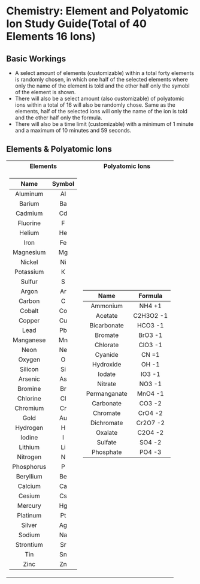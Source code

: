 # Chemistry: Element and Polyatomic Ion Study Guide(Total of 40 Elements 16 Ions) 

## Basic Workings 

- A select amount of elements (customizable) within a total forty elements is randomly chosen, in which one half of the selected elements where only the name of the element is told and the other half only the symobl of the element is shown. 
- There will also be a select amount (also customizable) of polyatomic ions within a total of 16 will also be randomly chose. Same as the elements, half of the selected ions will only the name of the ion is told and the other half only the formula.  
- There will also be a time limit (customizable) with a minimum of 1 minute and a maximum of 10 minutes and 59 seconds.   

## Elements & Polyatomic Ions 
 
<table>  
<tr><th>Elements</th> <th>Polyatomic Ions</th> </tr> 
<tr><td> 

| **Name** | **Symbol** |                                             
|:-----------:|:----------:|                              
|   Aluminum  |     Al     |
|    Barium   |     Ba     |
|   Cadmium   |     Cd     |
|   Fluorine  |      F     |
|    Helium   |     He     |
|     Iron    |     Fe     |
|  Magnesium  |     Mg     |
|    Nickel   |     Ni     |
|  Potassium  |      K     |
|    Sulfur   |      S     |
|    Argon    |     Ar     |
|    Carbon   |      C     |
|    Cobalt   |     Co     |
|    Copper   |     Cu     |
|     Lead    |     Pb     |
|  Manganese  |     Mn     |
|     Neon    |     Ne     |
|    Oxygen   |      O     |
|   Silicon   |     Si     |
|   Arsenic   |     As     |
|   Bromine   |     Br     |
|   Chlorine  |     Cl     |
|   Chromium  |     Cr     |
|     Gold    |     Au     |
|   Hydrogen  |      H     |
|    Iodine   |      I     |
|   Lithium   |     Li     |
|   Nitrogen  |      N     |
|  Phosphorus |      P     |
|  Beryllium  |     Be     |
|   Calcium   |     Ca     |
|    Cesium   |     Cs     |
|   Mercury   |     Hg     |
|   Platinum  |     Pt     |
|    Silver   |     Ag     |
|    Sodium   |     Na     |
|  Strontium  |     Sr     |
|     Tin     |     Sn     |
|     Zinc    |     Zn     |    

</td> 
<td> 

| **Name** | **Formula** |                                             
|:-----------:|:----------:|                              
|Ammonium|     NH4 +1     |
|Acetate|     C2H3O2 -1     |
|Bicarbonate|     HCO3 -1     |
|   Bromate|      BrO3 -1     |
|    Chlorate   |     ClO3 -1     |
|     Cyanide    |     CN =1     |
|  Hydroxide  |     OH -1    |
|    Iodate   |     IO3 -1     |
|Nitrate  |      NO3 -1     |
|Permanganate|      MnO4 -1    |
|Carbonate |     CO3 -2     |
|Chromate|      CrO4 -2    |
| Dichromate|    Cr2O7 -2    |
|   Oxalate   |     C2O4 -2     |
|     Sulfate    |    SO4 -2    |
|  Phosphate  |    PO4 -3     |

</td>
</tr>
</table> 
